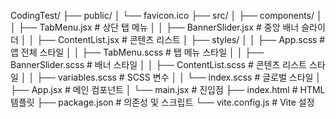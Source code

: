 CodingTest/
├── public/
│   └── favicon.ico
├── src/
│   ├── components/
│   │   ├── TabMenu.jsx     # 상단 탭 메뉴
│   │   ├── BannerSlider.jsx # 중앙 배너 슬라이더
│   │   ├── ContentList.jsx # 콘텐츠 리스트
│   ├── styles/
│   │   ├── App.scss        # 앱 전체 스타일
│   │   ├── TabMenu.scss    # 탭 메뉴 스타일
│   │   ├── BannerSlider.scss # 배너 스타일
│   │   ├── ContentList.scss # 콘텐츠 리스트 스타일
│   │   ├── variables.scss  # SCSS 변수
│   │   └── index.scss      # 글로벌 스타일
│   ├── App.jsx             # 메인 컴포넌트
│   └── main.jsx            # 진입점
├── index.html              # HTML 템플릿
├── package.json            # 의존성 및 스크립트
└── vite.config.js          # Vite 설정
